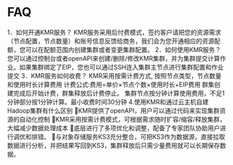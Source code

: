 # FAQ

1．如何开通KMR服务？
KMR服务采用后付费模式，签约客户请把您的资源需求（节点配置，节点数量）和账号信息反馈给商务，我们会为您开通相应的资源配额，您可以在配额范围内创建集群或者变更集群配置。
2．如何使用KMR服务？
您可以通过控制台或者openAPI来创建/删除/修改KMR集群，并为集群提交计算作业。如果集群绑定了EIP，您也可以通过SSH连入集群主节点进行集群配置和作业提交
3．KMR服务如何收费？
KMR采用按需计费方式, 按照节点类型，节点数量和使用时长计算费用
计费公式:费用=单价×节点个数×使用时长+EIP费用
群集创建完成后开始计费，群集释放后计费停止。
集群节点按分钟计算使用费用，不足1分钟部分按1分钟计算。最小收费时间30分钟
4.使用KMR和通过云主机自建Hadoop集群有什么区别
KMR提供了openAPI，用户可以通过代码来实现集群资源的自动化控制
KMR采用按需计费模式，可根据需求随时扩容/缩容/释放集群，大幅减少数据处理成本
底层进行了多项优化和调整，配备了专家团队协助用户进行调优和排错。
与对象存储服务KS3充分整合，可把KS3作为数据源，直接拉取数据进行分析，并把结果写回到KS3，集群释放后只需少量费用就可以长期保存数据。

